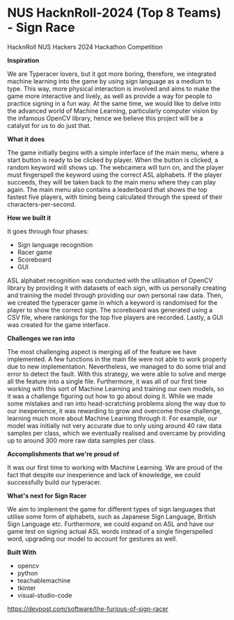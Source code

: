 # NUS HacknRoll-2024 (Top 8 Teams) - Sign Race

HacknRoll NUS Hackers 2024 Hackathon Competition

**Inspiration**

We are Typeracer lovers, but it got more boring, therefore, we integrated machine learning into the game by using sign language as a medium to type. This way, more physical interaction is involved and aims to make the game more interactive and lively, as well as provide a way for people to practice signing in a fun way. At the same time, we would like to delve into the advanced world of Machine Learning, particularly computer vision by the infamous OpenCV library, hence we believe this project will be a catalyst for us to do just that.

**What it does**

The game initially begins with a simple interface of the main menu, where a start button is ready to be clicked by player. When the button is clicked, a random keyword will shows up. The webcamera will turn on, and the player must fingerspell the keyword using the correct ASL alphabets. If the player succeeds, they will be taken back to the main menu where they can play again. The main menu also contains a leaderboard that shows the top fastest five players, with timing being calculated through the speed of their characters-per-second.

**How we built it**

It goes through four phases:

- Sign language recognition
- Racer game
- Scoreboard
- GUI

ASL alphabet recognition was conducted with the utilisation of OpenCV library by providing it with datasets of each sign, with us personally creating and training the model through providing our own personal raw data. Then, we created the typeracer game in which a keyword is randomised for the player to show the correct sign. The scoreboard was generated using a CSV file, where rankings for the top five players are recorded. Lastly, a GUI was created for the game interface.

**Challenges we ran into**

The most challenging aspect is merging all of the feature we have implemented. A few functions in the main file were not able to work properly due to new implementation. Nevertheless, we managed to do some trial and error to detect the fault. With this strategy, we were able to solve and merge all the feature into a single file. Furthermore, it was all of our first time working with this sort of Machine Learning and training our own models, so it was a challenge figuring out how to go about doing it. While we made some mistakes and ran into head-scratching problems along the way due to our inexperience, it was rewarding to grow and overcome those challenge, learning much more about Machine Learning through it. For example, our model was initially not very accurate due to only using around 40 raw data samples per class, which we eventually realised and overcame by providing up to around 300 more raw data samples per class.

**Accomplishments that we're proud of**

It was our first time to working with Machine Learning. We are proud of the fact that despite our inexperience and lack of knowledge, we could successfully build our typeracer.

**What's next for Sign Racer**

We aim to implement the game for different types of sign languages that utilise some form of alphabets, such as Japanese Sign Language, British Sign Language etc. Furthermore, we could expand on ASL and have our game test on signing actual ASL words instead of a single fingerspelled word, upgrading our model to account for gestures as well.

**Built With**
- opencv
- python
- teachablemachine
- tkinter
- visual-studio-code

https://devpost.com/software/the-furious-of-sign-racer
